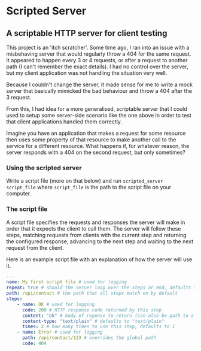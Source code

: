 # Scripted Server
## A scriptable HTTP server for client testing

This project is an 'itch scratcher'. Some time ago, I ran into an issue with a misbehaving server that would regularly throw a 404 for the same request. It appeared to happen every 3 or 4 requests, or after a request to another path (I can't remember the exact details). I had no control over the server, but my client application was not handling the situation very well.

Because I couldn't change the server, it made sense for me to write a mock server that basically mimicked the bad behaviour and throw a 404 after the 3 request.

From this, I had idea for a more generalised, scriptable server that I could used to setup some server-side scenario like the one above in order to test that client applications handled them correctly.

Imagine you have an application that makes a request for some resource then uses some property of that resource to make another call to the service for a different resource. What happens if, for whatever reason, the server responds with a 404 on the second request, but only sometimes?

### Using the scripted server
Write a script file (more on that below) and run `scripted_server script_file` where `script_file` is the path to the script file on your computer.

### The script file
A script file specifies the requests and responses the server will make in order that it expects the client to call them. The server will follow these steps, matching requests from clients with the current step and returning the configured response, advancing to the next step and waiting to the next request from the client.

Here is an example script file with an explanation of how the server will use it.

```yaml
---
name: My first script file # used for logging
repeat: true # should the server loop over the steps or end, defaults to false
path: /api/contact # the path that all steps match on by default
steps:
    - name: OK # used for logging
      code: 200 # HTTP response code returned by this step
      content: "ok" # body of reponse to return (can also be path to a file)
      content-type: "text/plain" # defaults to "text/plain"
      times: 2 # how many times to use this step, defaults to 1
    - name: Error # used for logging
      path: /api/contact/123 # overrides the global path
      code: 404
```

